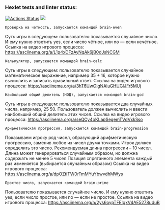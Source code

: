 ### Hexlet tests and linter status:
[![Actions Status](https://github.com/Viktor191/frontend-project-44/workflows/hexlet-check/badge.svg)](https://github.com/Viktor191/frontend-project-44/actions)
<a href="https://codeclimate.com/github/Viktor191/frontend-project-44/maintainability"><img src="https://api.codeclimate.com/v1/badges/7abec928d02ce72f8e25/maintainability" /></a>

    Проверка на четность, запускается командой brain-even
Суть игры в следующем: пользователю показывается случайное число.
И ему нужно ответить yes, если число чётное, или no — если нечётное.
Ссылка на видео игрового процесса: https://asciinema.org/a/L1p4xDFzAyNqAk6jB0dJsNCGM

    Калькулятор, запускается командой brain-calc
Суть игры в следующем: пользователю показывается случайное математическое 
выражение, например 35 + 16, которое нужно вычислить и записать правильный
ответ.
Ссылка на видео игрового процесса: https://asciinema.org/a/3hT6UwOlgNAIuGHUGlJFr5MUj

    Наибольший общий делитель (НОД), запускается командой brain-gcd 
Суть игры в следующем: пользователю
показывается два случайных числа, например, 25 50. Пользователь должен 
вычислить и ввести наибольший общий делитель этих чисел.
Ссылка на видео игрового процесса: https://asciinema.org/a/seQCy4oKLapSegemTVdVxkSso

    Арифметическая прогрессия, запускается командой brain-progression
Показываем игроку ряд чисел, образующий арифметическую прогрессию, 
заменив любое из чисел двумя точками. Игрок должен определить это число.
Рекомендуемая длина прогрессии – 10 чисел. Длина может генерироваться случайным образом, но должна содержать не менее 5 чисел
Позиция спрятанного элемента каждый раз изменяется (выбирается случайным образом)
Ссылка на видео игрового процесса: https://asciinema.org/a/dpOZtiTW0rTmMYuYbwvdhMWys

    Простое число, запускается командой brain-prime
Пользователю показывается случайное число. И ему нужно ответить yes, 
если число простое, или no — если не простое.
Ссылка на видео игрового процесса: https://asciinema.org/a/2ys6oypTFEIgxV4AE5278uduB